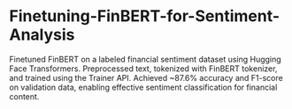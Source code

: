 # Finetuning-FinBERT-for-Sentiment-Analysis
Finetuned FinBERT on a labeled financial sentiment dataset using Hugging Face Transformers. Preprocessed text, tokenized with FinBERT tokenizer, and trained using the Trainer API. Achieved ~87.6% accuracy and F1-score on validation data, enabling effective sentiment classification for financial content.
